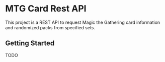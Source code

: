 # MTG Card Rest API

This project is a REST API to request Magic the Gathering card information and randomized packs from specified sets.

## Getting Started

TODO
